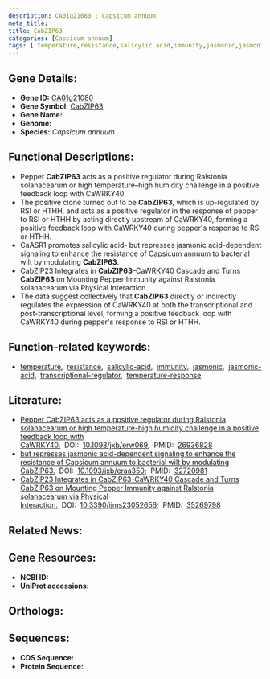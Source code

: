 ```yaml
---
description: CA01g21080 ; Capsicum annuum
meta_title:
title: CabZIP63
categories: [Capsicum annuum]
tags: [ temperature,resistance,salicylic acid,immunity,jasmonic,jasmonic acid,transcriptional regulator,temperature response ]
---
```


## Gene Details:
- **Gene ID:** [CA01g21080]()
- **Gene Symbol:** <u>CabZIP63</u>
- **Gene Name:** 
- **Genome:** []()
- **Species:** *Capsicum annuum*

## Functional Descriptions:
   - Pepper **CabZIP63** acts as a positive regulator during Ralstonia solanacearum or high temperature–high humidity challenge in a positive feedback loop with CaWRKY40.
   - The positive clone turned out to be **CabZIP63**, which is up-regulated by RSI or HTHH, and acts as a positive regulator in the response of pepper to RSI or HTHH by acting directly upstream of CaWRKY40, forming a positive feedback loop with CaWRKY40 during pepper's response to RSI or HTHH.
   - CaASR1 promotes salicylic acid- but represses jasmonic acid-dependent signaling to enhance the resistance of Capsicum annuum to bacterial wilt by modulating **CabZIP63**.
   - CabZIP23 Integrates in **CabZIP63**–CaWRKY40 Cascade and Turns **CabZIP63** on Mounting Pepper Immunity against Ralstonia solanacearum via Physical Interaction.
   - The data suggest collectively that **CabZIP63** directly or indirectly regulates the expression of CaWRKY40 at both the transcriptional and post-transcriptional level, forming a positive feedback loop with CaWRKY40 during pepper's response to RSI or HTHH.

## Function-related keywords:
   - [temperature](/tags/temperature/),&nbsp;&nbsp;[resistance](/tags/resistance/),&nbsp;&nbsp;[salicylic-acid](/tags/salicylic-acid/),&nbsp;&nbsp;[immunity](/tags/immunity/),&nbsp;&nbsp;[jasmonic](/tags/jasmonic/),&nbsp;&nbsp;[jasmonic-acid](/tags/jasmonic-acid/),&nbsp;&nbsp;[transcriptional-regulator](/tags/transcriptional-regulator/),&nbsp;&nbsp;[temperature-response](/tags/temperature-response/)

## Literature:
   - [Pepper CabZIP63 acts as a positive regulator during Ralstonia solanacearum or high temperature-high humidity challenge in a positive feedback loop with CaWRKY40.](https://doi.org/10.1093/jxb/erw069)&nbsp;&nbsp;DOI:&nbsp;&nbsp;[10.1093/jxb/erw069](https://doi.org/10.1093/jxb/erw069);&nbsp;&nbsp;PMID:&nbsp;&nbsp;[26936828](https://pubmed.ncbi.nlm.nih.gov/26936828/)
   - [but represses jasmonic acid-dependent signaling to enhance the resistance of Capsicum annuum to bacterial wilt by modulating CabZIP63.](https://doi.org/10.1093/jxb/eraa350)&nbsp;&nbsp;DOI:&nbsp;&nbsp;[10.1093/jxb/eraa350](https://doi.org/10.1093/jxb/eraa350);&nbsp;&nbsp;PMID:&nbsp;&nbsp;[32720981](https://pubmed.ncbi.nlm.nih.gov/32720981/)
   - [CabZIP23 Integrates in CabZIP63-CaWRKY40 Cascade and Turns CabZIP63 on Mounting Pepper Immunity against Ralstonia solanacearum via Physical Interaction.](https://doi.org/10.3390/ijms23052656)&nbsp;&nbsp;DOI:&nbsp;&nbsp;[10.3390/ijms23052656](https://doi.org/10.3390/ijms23052656);&nbsp;&nbsp;PMID:&nbsp;&nbsp;[35269798](https://pubmed.ncbi.nlm.nih.gov/35269798/)

## Related News:

## Gene Resources:
- **NCBI ID:**  [](https://www.ncbi.nlm.nih.gov/gene/?term=)
- **UniProt accessions:**  [](https://www.uniprot.org/uniprotkb//entry)

## Orthologs:

## Sequences:
- **CDS Sequence:**
- **Protein Sequence:**

